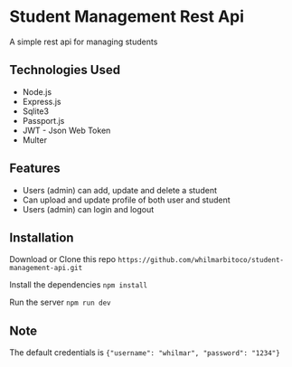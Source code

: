 # Student Management Rest Api

A simple rest api for managing students

## Technologies Used

- Node.js
- Express.js
- Sqlite3
- Passport.js
- JWT - Json Web Token
- Multer

## Features

- Users (admin) can add, update and delete a student
- Can upload and update profile of both user and student
- Users (admin) can login and logout

## Installation

Download or Clone this repo
`https://github.com/whilmarbitoco/student-management-api.git`

Install the dependencies
`npm install`

Run the server
`npm run dev`

## Note

The default credentials is `{"username": "whilmar", "password": "1234"}`
